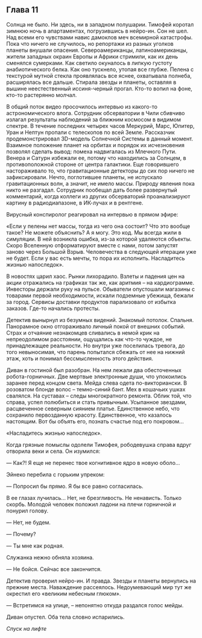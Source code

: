## Глава 11
Солнца не было. Ни здесь, ни в западном полушарии. Тимофей коротал зимнюю ночь в апартаментах, погрузившись в нейро-ин. Сон не шел. Над всеми его чувствами навис дамоклов меч всемирной катастрофы. Пока что ничего не случилось, но репортажи из разных уголков планеты внушали опасения. Североамериканцы, латиноамериканцы, жители западных окраин Европы и Африки стримили, как их день сменялся сумерками. Как светило окуналось в липкую густоту анабиотического белка. Как оно тускнело, утопая все глубже. Пелена с текстурой мутной стекла проявлялась все яснее, охватывала полнеба, расширялась все дальше. Стирала звезды и планеты, оставляя в вышине неестественный иссиня-черный прогал. Кто-то вопил на фоне, кто-то растерянно молчал.

В общий поток видео просочилось интервью из какого-то астрономического влога. Сотрудник обсерватории в Чили сбивчиво излагал результаты наблюдений за ближним космосом в видимом спектре. В течение последних четырех часов Меркурий, Марс, Юпитер, Уран и Нептун пропали с телескопов по всей Земле. Рассказчик продемонстрировал 3D-модель Солнечной Системы в данный момент. Взаимное положение планет на орбитах и порядок их исчезновения позволял сделать вывод: помеха надвигалась из Млечного Пути. Венера и Сатурн избежали ее, потому что находились за Солнцем, в противоположной стороне от центра галактики. Еще говорившего настораживало то, что гравитационные детекторы до сих пор ничего не зафиксировали. Нечто, поглотившее планеты, не испускало гравитационных волн, а значит, не имело массы. Природу явления пока никто не разгадал. Сотрудник пообещал дать более развернутый комментарий, когда коллеги из других обсерваторий проанализируют картину в радиодиапазоне, в ИК-лучах и в рентгене.

Вирусный конспиролог реагировал на интервью в прямом эфире:

«Если у пелены нет массы, тогда из чего она состоит? Что это вообще такое? Не можете объяснить? А я могу. Это код. Мы всегда жили в симуляции. В ней возникла ошибка, из-за которой удаляются объекты. Скоро Вселенную отформатируют вместе с нами, потом запустят заново через Большой Взрыв. Человечества в следующей итерации уже не будет. Если у вас есть мечты, то пора их исполнить. Насладитесь жизнью напоследок».

В новостях царил хаос. Рынки лихорадило. Взлеты и падения цен на акции отражались на графиках так же, как аритмия – на кардиограмме. Инвесторы держали руку на пульсе. Обыватели опустошали магазины с товарами первой необходимости, искали подземные убежища, бежали за город. Сервисы доставки продуктов парализовало от избытка заказов. Где-то начались протесты.

Детектив вынырнул из безумных видений. Знакомый потолок. Спальня. Панорамное окно отгораживало личный покой от внешних событий. Страх и отчаяние незнакомцев сливались в немой крик на непреодолимом расстоянии, ощущались как что-то чуждое, не принадлежащее реальности. Но внутри уже поселилась тревога, до того невыносимая, что парень попытался сбежать от нее на нижний этаж, хоть и понимал бессмысленность этого действия.

Диван в гостиной был разобран. На нем лежали два обесточенных робота-горничных. Две мертвые электронные души, что упокоились заранее перед концом света. Мейда слева одета по-викториански. В розоватом блонде волос – темно-синий бант. Мех в кошачьих ушках свалялся. На суставах – следы многократного ремонта. Облик той, что справа, успел полюбиться и стать привычным. Усыпанное звездами, расцвеченное северным сиянием платье. Единственное небо, что сохранило первозданную красоту. Единственное, что казалось настоящим. Вот бы объять его, познать счастье под его покровом...

«Насладитесь жизнью напоследок».

Когда грязные помыслы одолели Тимофея, рободевушка справа вдруг отворила веки и села. Он изумился:

— Как?! Я еще не перенес твое когнитивное ядро в новую оболо...

Эйнеко перебила с горьким упреком:

— Попросил бы прямо. Я бы все равно согласилась.

В ее глазах лучилась... Нет, не брезгливость. Не ненависть. Только скорбь. 
Молодой человек положил ладони на плечи горничной и понурил голову.

— Нет, не будем.

— Почему?

— Ты мне как родная.

Служанка нежно обняла хозяина.

— Не бойся. Сейчас все закончится.

Детектив проверил нейро-ин. И правда. Звезды и планеты вернулись на прежние места. Наваждение рассеялось. Недоумевающий мир тут же окрестил его «великим небесным глюком».

— Встретимся на улице, – непонятно откуда раздался голос мейды.

Диван опустел. Оба тела словно испарились.

*Спуск на лифте*
